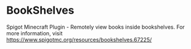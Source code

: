 # BookShelves
Spigot Minecraft Plugin - Remotely view books inside bookshelves. For more information, visit https://www.spigotmc.org/resources/bookshelves.67225/
